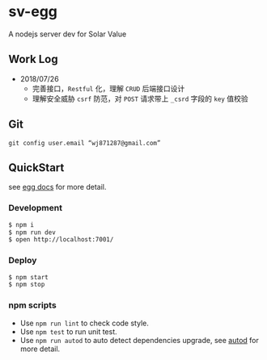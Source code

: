 # sv-egg

A nodejs server dev for Solar Value

## Work Log

- 2018/07/26
  - 完善接口，`Restful` 化，理解 `CRUD` 后端接口设计
  - 理解安全威胁 `csrf` 防范，对 `POST` 请求带上 `_csrd` 字段的 `key` 值校验
   
## Git

``` git
git config user.email “wj871287@gmail.com”
```

## QuickStart

<!-- add docs here for user -->

see [egg docs][egg] for more detail.

### Development

```bash
$ npm i
$ npm run dev
$ open http://localhost:7001/
```

### Deploy

```bash
$ npm start
$ npm stop
```

### npm scripts

- Use `npm run lint` to check code style.
- Use `npm test` to run unit test.
- Use `npm run autod` to auto detect dependencies upgrade, see [autod](https://www.npmjs.com/package/autod) for more detail.


[egg]: https://eggjs.org